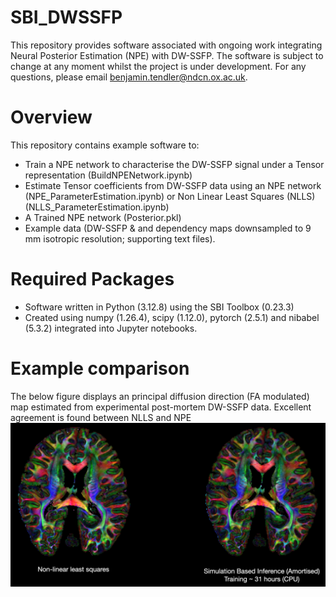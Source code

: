 # SBI_DWSSFP

This repository provides software associated with ongoing work integrating Neural Posterior Estimation (NPE) with DW-SSFP. The software is subject to change at any moment whilst the project is under development. For any questions, please email benjamin.tendler@ndcn.ox.ac.uk.

# Overview
This repository contains example software to:
- Train a NPE network to characterise the DW-SSFP signal under a Tensor representation (BuildNPENetwork.ipynb)
- Estimate Tensor coefficients from DW-SSFP data using an NPE network (NPE_ParameterEstimation.ipynb) or Non Linear Least Squares (NLLS) (NLLS_ParameterEstimation.ipynb)
- A Trained NPE network (Posterior.pkl)
- Example data (DW-SSFP & and dependency maps downsampled to 9 mm isotropic resolution; supporting text files).

# Required Packages
- Software written in Python (3.12.8) using the SBI Toolbox (0.23.3)
- Created using numpy (1.26.4), scipy (1.12.0), pytorch (2.5.1) and nibabel (5.3.2) integrated into Jupyter notebooks.

# Example comparison
The below figure displays an principal diffusion direction (FA modulated) map estimated from experimental post-mortem DW-SSFP data. Excellent agreement is found between NLLS and NPE
![Comparison of a Tensor estimated using NLLS and NPE methods in a human post-mortem brain](https://github.com/BenjaminTendler/SBI_DWSSFP/blob/main/NLLS_SBI.png)
